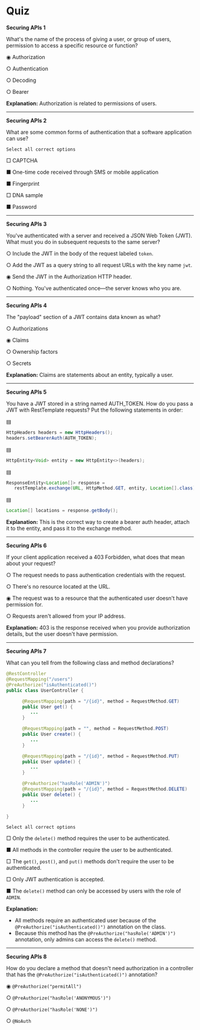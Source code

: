 # Quiz

**Securing APIs 1**

What's the name of the process of giving a user, or group of users, permission to access a specific resource or function?

◉ Authorization

○ Authentication

○ Decoding

○ Bearer

**Explanation:** Authorization is related to permissions of users.

---

**Securing APIs 2**

What are some common forms of authentication that a software application can use?

	Select all correct options

□ CAPTCHA

■ One-time code received through SMS or mobile application

■ Fingerprint

□ DNA sample

■ Password

---

**Securing APIs 3**

You've authenticated with a server and received a JSON Web Token (JWT). What must you do in subsequent requests to the same server?

○ Include the JWT in the body of the request labeled `token`.

○ Add the JWT as a query string to all request URLs with the key name `jwt`.

◉ Send the JWT in the Authorization HTTP header.

○ Nothing. You've authenticated once—the server knows who you are.

---

**Securing APIs 4**

The "payload" section of a JWT contains data known as what?

○ Authorizations

◉ Claims

○ Ownership factors

○ Secrets

**Explanation:** Claims are statements about an entity, typically a user.

---

**Securing APIs 5**

You have a JWT stored in a string named AUTH_TOKEN. How do you pass a JWT with RestTemplate requests? Put the following statements in order:

▤
```java
HttpHeaders headers = new HttpHeaders();
headers.setBearerAuth(AUTH_TOKEN);
```

▤
```java
HttpEntity<Void> entity = new HttpEntity<>(headers);
```

▤
```java
ResponseEntity<Location[]> response =
   restTemplate.exchange(URL, HttpMethod.GET, entity, Location[].class);
```

▤
```java
Location[] locations = response.getBody();
```

**Explanation:** This is the correct way to create a bearer auth header, attach it to the entity, and pass it to the exchange method.

---

**Securing APIs 6**

If your client application received a 403 Forbidden, what does that mean about your request?

○ The request needs to pass authentication credentials with the request.

○ There's no resource located at the URL.

◉ The request was to a resource that the authenticated user doesn't have permission for.

○ Requests aren't allowed from your IP address.

**Explanation:** 403 is the response received when you provide authorization details, but the user doesn't have permission.

---

**Securing APIs 7**

What can you tell from the following class and method declarations?

```java
@RestController
@RequestMapping("/users")
@PreAuthorize("isAuthenticated()")
public class UserController {

      @RequestMapping(path = "/{id}", method = RequestMethod.GET)
      public User get() {
         ...
      }

      @RequestMapping(path = "", method = RequestMethod.POST)
      public User create() {
         ...
      }

      @RequestMapping(path = "/{id}", method = RequestMethod.PUT)
      public User update() {
         ...
      }

      @PreAuthorize("hasRole('ADMIN')")
      @RequestMapping(path = "/{id}", method = RequestMethod.DELETE)
      public User delete() {
         ...
      }

}
```

	Select all correct options

□ Only the `delete()` method requires the user to be authenticated.

■ All methods in the controller require the user to be authenticated.

□ The `get()`, `post()`, and `put()` methods don't require the user to be authenticated.

□ Only JWT authentication is accepted.

■ The `delete()` method can only be accessed by users with the role of `ADMIN`.

**Explanation:** 
-   All methods require an authenticated user because of the `@PreAuthorize("isAuthenticated()")` annotation on the class.
-   Because this method has the `@PreAuthorize("hasRole('ADMIN')")` annotation, only admins can access the `delete()` method.

---

**Securing APIs 8**

How do you declare a method that doesn't need authorization in a controller that has the `@PreAuthorize("isAuthenticated()")` annotation?

◉ `@PreAuthorize("permitAll")`

○ `@PreAuthorize("hasRole('ANONYMOUS')")`

○ `@PreAuthorize("hasRole('NONE')")`

○ `@NoAuth`